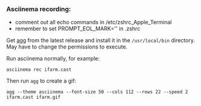 ### Asciinema recording:

- comment out all echo commands in /etc/zshrc_Apple_Terminal 
- remember to set  PROMPT_EOL_MARK='' in .zshrc 

Get [agg](https://github.com/asciinema/agg) from the latest release and 
install it in the `/usr/local/bin` directory. May have to change the permissions to execute.

Run asciinema normally, for example:

```
asciinema rec ifarm.cast
```

Then run `agg` to create a gif:

``` 
agg --theme asciinema --font-size 50 --cols 112 --rows 22 --speed 2  ifarm.cast ifarm.gif
```

